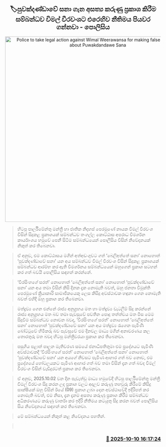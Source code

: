 <p align='center'><b><h2 align='center' title='Police to take legal action against Wimal Weerawansa for making false statements about Puwakdandawe Sana'>🏷පුවක්දණ්ඩාවේ සනා ගැන අසත්‍ය කරුණු ප්‍රකාශ කිරීම සම්බන්ධව විමල් වීරවංශට එරෙහිව නීතිමය පියවර ගන්නවා - පොලිසිය</h2></b></p>
<p align='center'><img src='https://helakuru.sgp1.cdn.digitaloceanspaces.com/esana/images/lib/wimal-archived.jpg' width='600' alt='Police to take legal action against Wimal Weerawansa for making false statements about Puwakdandawe Sana'></p>

> හිටපු පාර්ලිමේන්තු මන්ත්‍රී හා ජාතික නිදහස් පෙරමුණේ නායක විමල් වීරවංශ විසින් සිදුකළ ප්‍රකාශයක් සම්බන්ධව තංගල්ල කොට්ඨාස අපරාධ විමර්ශන කාර්යාංශය හමුවේ පෙනී සිටීම සම්බන්ධයෙන් පොලීසිය විසින් නිවේදනයක් නිකුත් කර තිබෙනවා.

> ඒ අනුව, එම කොට්ඨාසය මගින් අත්අඩංගුවට ගත් ‘බෙලිඅත්තේ සනා’ නොහොත් ‘පුවක්දණ්ඩාවේ සනා’ යන අය සම්බන්ධව විමල් වීරවංශ විසින් සිදුකළ ප්‍රකාශයක් සම්බන්ධව ආරම්භ කර ඇති විමර්ශනය සම්බන්ධයෙන් ඔහුගෙන් ප්‍රකාශ සටහන් කර ගත් බවයි පොලීසිය සඳහන් කරන්නේ.

> ‘වීරසිංහගේ සරත්’ නොහොත් ‘බෙලිඅත්තේ සනා’ නොහොත් ‘පුවක්දණ්ඩාවේ සනා’ යන අය තමා විසින් කිසි දිනක දැක නොමැති බවත්, ඔහු ජනතා විමුක්ති පෙරමුණේ ක්‍රියාකාරි සාමාජිකයෙකු ලෙස කිසිදු අවස්ථාවක හඳුනා ගෙන නොමැති බවත් එහිදී ඔහු ප්‍රකාශ කර තිබෙනවා.

> මත්ද්‍රව්‍ය ගෙන එන්නේ රාජ්‍ය අනුග්‍රහය මත හා මත්ද්‍රව්‍ය වැටලීම් සිදු කරන්නේ රාජ්‍ය අනුග්‍රහය මත බව තමා පැවසුවේ පවතින පොදු තත්ත්වය මත මිස මෙම සිදුවීම සම්බන්ධව නොවන බවද, ‘වීරසිංහගේ සරත්’ නොහොත් ‘බෙලිඅත්තේ සනා’ නොහොත් ‘පුවක්දණ්ඩාවේ සනා’ යන අය මත්ද්‍රව්‍ය රැගෙන පැමිණි බෝට්ටුවේ හිමිකරු බව පැවසුවේ එම දිනවල මාධ්‍ය මගින් අනාවරණය කල තොරතුරු මත බවද හිටපු මන්ත්‍රීවරයා ප්‍රකාශ කර තිබෙනවා.

> පසුගිය පළාත් පාලන මැතිවරණ සමයේ ජනාධිපතිතුමා එම ප්‍රදේශයට පැමිණි අවස්ථාවකදී ‘වීරසිංහගේ සරත්’ නොහොත් ‘බෙලිඅත්තේ සනා’ නොහොත් ‘පුවක්දණ්ඩාවේ සනා’ යන අයගේ නිවසට පැමිණ ආහාර ගත් බව නොව, එම ප්‍රදේශයේ හෝටලයකට පැමිණ ආහාර ගත් බව තමා විසින් දැන ගත් බවද විමල් වීරවංශ විසින් වැඩිදුරටත් ප්‍රකාශ කර තිබෙනවා.

> ඒ අනුව, 2025.10.02 වන දින පැවැත්වූ මාධ්‍ය හමුවේදී හිටපු පාර්ලිමේන්තු මන්ත්‍රී විමල් වීරවංශ සිදු කරන ලද ප්‍රකාශ වලට අදාලව කරුණු තහවුරු කිරීමේ කිසිදු සාක්ෂියක් ඔහු විසින් ඊයේ (09) ප්‍රකාශ ලබා දෙන අවස්ථාවේදී ඉදිරිපත් කර නොමැති බවත්, එම නිසා, දැන දැනම අසත්‍ය කරුණු ප්‍රකාශ කිරීම සම්බන්ධව අධිකරණයට කරුණු වාර්තා කර ඉදිරි නීතිමය කටයුතු සිදු කරන බවත් පොලීසිය සිය නිවේදනයේ සඳහන් කර තිබෙනවා.

> මේ සම්බන්ධයෙන් නිකුත් කළ නිවේදනය පහතින්.

>  



<h3 align='right'><a href='https://www.helakuru.lk/esana/p/114389/'>📅 2025-10-10 16:17:24</a></h3>

